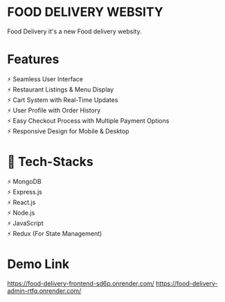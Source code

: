 # FOOD DELIVERY WEBSITY

Food Delivery it's a new Food delivery websity.
</br>

# Features

⚡️ Seamless User Interface
</br>
⚡️ Restaurant Listings & Menu Display
</br>
⚡️ Cart System with Real-Time Updates
</br>
⚡️ User Profile with Order History
</br>
⚡️ Easy Checkout Process with Multiple Payment Options
</br>
⚡️ Responsive Design for Mobile & Desktop
</br>

# 🎯 Tech-Stacks
⚡️ MongoDB
</br>
⚡️ Express.js
</br>
⚡️ React.js
</br>
⚡️ Node.js
</br>
⚡️ JavaScript
</br>
⚡️ Redux (For State Management)
</br>

# Demo Link

https://food-delivery-frontend-sd6p.onrender.com/
https://food-delivery-admin-rtfq.onrender.com/
